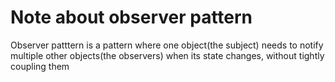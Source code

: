 # Note about observer pattern

Observer patttern is a pattern where one object(the subject) needs to notify multiple other objects(the observers) when its state changes, without tightly coupling them